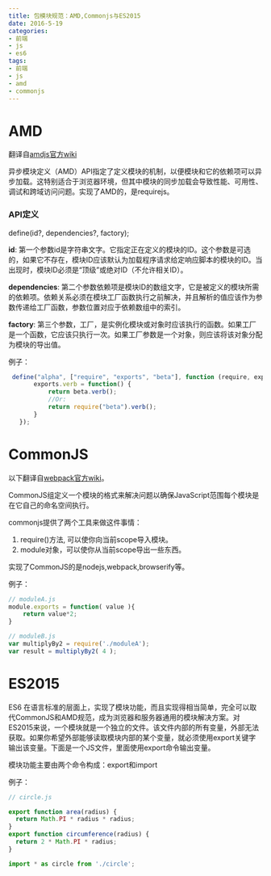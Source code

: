 ```yaml
---
title: 包模块规范：AMD,Commonjs与ES2015
date: 2016-5-19
categories:
- 前端
- js
- es6
tags:
- 前端
- js
- amd
- commonjs
---
```

# AMD
翻译自[amdjs官方wiki](https://github.com/amdjs/amdjs-api/wiki/AMD)

异步模块定义（AMD）API指定了定义模块的机制，以便模块和它的依赖项可以异步加载。这特别适合于浏览器环境，但其中模块的同步加载会导致性能、可用性、调试和跨域访问问题。实现了AMD的，是requirejs。

### API定义
define(id?, dependencies?, factory);

**id**: 第一个参数id是字符串文字。它指定正在定义的模块的ID。这个参数是可选的，如果它不存在，模块ID应该默认为加载程序请求给定响应脚本的模块的ID。当出现时，模块ID必须是“顶级”或绝对ID（不允许相关ID）。

**dependencies**: 第二个参数依赖项是模块ID的数组文字，它是被定义的模块所需的依赖项。依赖关系必须在模块工厂函数执行之前解决，并且解析的值应该作为参数传递给工厂函数，参数位置对应于依赖数组中的索引。

**factory**: 第三个参数，工厂，是实例化模块或对象时应该执行的函数。如果工厂是一个函数，它应该只执行一次。如果工厂参数是一个对象，则应该将该对象分配为模块的导出值。

例子：
``` javascript
 define("alpha", ["require", "exports", "beta"], function (require, exports, beta) {
       exports.verb = function() {
           return beta.verb();
           //Or:
           return require("beta").verb();
       }
   });
```

# CommonJS
以下翻译自[webpack官方wiki](https://github.com/webpack/docs/wiki/commonjs)。

CommonJS组定义一个模块的格式来解决问题以确保JavaScript范围每个模块是在它自己的命名空间执行。

commonjs提供了两个工具来做这件事情：
1. require()方法, 可以使你向当前scope导入模块。
2. module对象，可以使你从当前scope导出一些东西。

实现了CommonJS的是nodejs,webpack,browserify等。

例子：
``` javascript
// moduleA.js
module.exports = function( value ){
	return value*2;
}

// moduleB.js
var multiplyBy2 = require('./moduleA');
var result = multiplyBy2( 4 );
```

# ES2015

ES6 在语言标准的层面上，实现了模块功能，而且实现得相当简单，完全可以取代CommonJS和AMD规范，成为浏览器和服务器通用的模块解决方案。对ES2015来说，一个模块就是一个独立的文件。该文件内部的所有变量，外部无法获取。如果你希望外部能够读取模块内部的某个变量，就必须使用export关键字输出该变量。下面是一个JS文件，里面使用export命令输出变量。

模块功能主要由两个命令构成：export和import

例子：
``` javascript
// circle.js

export function area(radius) {
  return Math.PI * radius * radius;
}
export function circumference(radius) {
  return 2 * Math.PI * radius;
}

import * as circle from './circle';
```